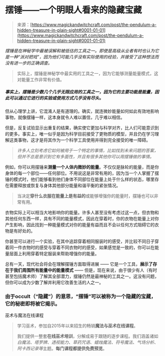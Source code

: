 <!--yml

category: 未分类

date: 2024-06-12 18:32:41

-->

# 摆锤——一个明眼人看来的隐藏宝藏

> 来源：[https://www.magickandwitchcraft.com/post/the-pendulum-a-hidden-treasure-in-plain-sight#0001-01-01](https://www.magickandwitchcraft.com/post/the-pendulum-a-hidden-treasure-in-plain-sight#0001-01-01)

*摆锤是在神秘学中最被误解和被低估的工具之一。即使是高级从业者有时也认为它是一种“派对把戏”，因为他们可能几乎没有实际使用的经验，并接受了这种想法而没有进一步的正确调查。*

> 实际上，摆锤是神秘学中最实用的工具之一，因为它能够测量能量模式，这对能量工作非常有价值。

##### 事实上，摆锤是少数几个几乎无限应用的工具之一，因为它的主要功能是能量，因此可以通过它进行的实验或使用方式几乎没有尽头。

但从心理学上讲，它混淆人是有道理的。确实，就连微妙能量如何如此有效地影响事物，就像摆锤一样，这本身就令人难以置信，几乎难以相信。

但是，反复试验显示出重复的结果，确实使它更加与科学对齐，比人们可能意识到的更多。事实上，唯一似乎是因为科学目前接受了更物质的模型，并且仍在学习理解这类事物，这才是将其作为一个科学工具使用并得到完全接受的唯一障碍。

> *许多人立刻考虑它如何被用于一个特定的事情，比如找到未来问题的答案，但并不总是意识到它有多面性，并且有很多其他你可以用摆锤做的事情。*

例如，你可以用摆锤来**测量一个人体内微妙的能量**。不仅仅是脉轮的能量，而是你身体的每一个部位——任何部位。不用说这是非常有用的，因为当一个人掌握了摆锤的模式时，他们能够看到他们身体不同部位在能量上处于什么样的状态，哪里存在需要释放或恢复与身体其他部分能量和谐平衡的紧张情况。

> 当决定**穿什么衣服在能量上是有益的**或能够增强你的能量时，摆锤也可以非常有用。

衣物实际上可以相当大地影响你的能量。许多人甚至没有考虑过这一点，但衣物和其他任何东西一样，具有不同的能量模式，因此在穿着时，你的衣物在能量上对你产生影响，因此找到一种能量模式对你的能量有益而且不会以任何方式阻碍它的衣物是有好处的。

你甚至可以进行一个实验，在其中追踪穿着相同服装时的感受，并比较不同日子穿着同一件衣物时的感受与穿着不同衣物时的感受，如果感觉是一致的，你可以在能量层面上利用穿着特定服装来帮助增强你的能量。

总有一天，现代社会将会在理解摆锤方面取得进展 —— 它是一个工具，**展示了存在于我们周围所有能量中的能量模式** —— 但是，现在来说，由于很少有人（有时甚至包括魔术师）了解其全部潜力，摆锤仍然是最神秘的工具之一。这没有问题，但你可以成为少数了解并利用它改善生活的人之一。

### 由于occult（“隐藏”）的意思，“摆锤”可以被称为一个隐藏的宝藏，它的秘密即将被它揭示。

巫术与魔法在线课程

> 学习巫术，参加自2015年以来招生的畅销**魔法与巫术在线课程**。
> 
> 我们提供一整套**在线巫术培训**，分解成易于跟随的逐步课程。我们涵盖诸如*白魔法、塔罗牌、透视能力、草药咒语、蜡烛魔法、符号魔法、气场分析、阿卡西记录等*主题。**每门课程都提供免费预览**。
